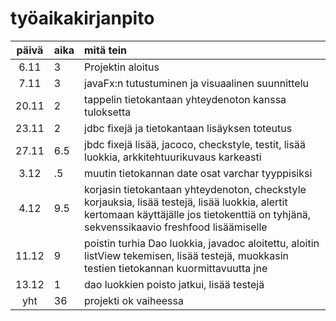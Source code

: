 # työaikakirjanpito

| päivä	| aika| mitä tein	|
| :---: | :---| :----|
| 6.11  | 3   | Projektin aloitus |
| 7.11  | 3   | javaFx:n tutustuminen ja visuaalinen suunnittelu |
| 20.11 | 2   | tappelin tietokantaan yhteydenoton kanssa tuloksetta |
| 23.11 | 2   | jdbc fixejä ja tietokantaan lisäyksen toteutus |
| 27.11 | 6.5 | jbdc fixejä lisää, jacoco, checkstyle, testit, lisää luokkia, arkkitehtuurikuvaus karkeasti |
| 3.12  | .5  | muutin tietokannan date osat varchar tyyppisiksi |
| 4.12  | 9.5 | korjasin tietokantaan yhteydenoton, checkstyle korjauksia, lisää testejä, lisää luokkia, alertit kertomaan käyttäjälle jos tietokenttiä on tyhjänä, sekvenssikaavio freshfood lisäämiselle |
| 11.12 | 9   | poistin turhia Dao luokkia, javadoc aloitettu, aloitin listView tekemisen, lisää testejä, muokkasin testien tietokannan kuormittavuutta jne |
| 13.12 | 1   | dao luokkien poisto jatkui, lisää testejä
| yht   | 36  | projekti ok vaiheessa |
